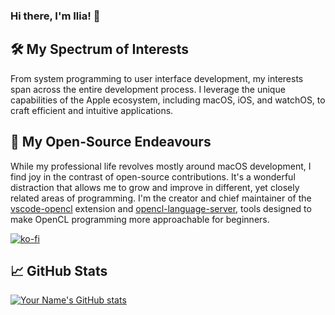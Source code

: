 ### Hi there, I'm Ilia! 👋 

## 🛠️ My Spectrum of Interests

From system programming to user interface development, my interests span across the entire development process. I leverage the unique capabilities of the Apple ecosystem, including macOS, iOS, and watchOS, to craft efficient and intuitive applications.

## 🚀 My Open-Source Endeavours

While my professional life revolves mostly around macOS development, I find joy in the contrast of open-source contributions. It's a wonderful distraction that allows me to grow and improve in different, yet closely related areas of programming. I'm the creator and chief maintainer of the [vscode-opencl](https://github.com/yourusername/vscode-openc) extension and [opencl-language-server](https://github.com/Galarius/opencl-language-server), tools designed to make OpenCL programming more approachable for beginners.

[![ko-fi](https://ko-fi.com/img/githubbutton_sm.svg)](https://ko-fi.com/V7V4NLG1M)

## 📈 GitHub Stats

[![Your Name's GitHub stats](https://github-readme-stats.vercel.app/api?username=galarius&show_icons=true&theme=radical)](https://github.com/yourusername/github-readme-stats)
